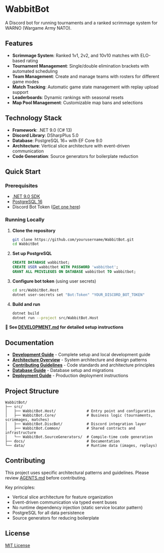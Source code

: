 # WabbitBot

A Discord bot for running tournaments and a ranked scrimmage system for WARNO (Wargame Army NATO).

## Features

- **Scrimmage System**: Ranked 1v1, 2v2, and 10v10 matches with ELO-based rating
- **Tournament Management**: Single/double elimination brackets with automated scheduling
- **Team Management**: Create and manage teams with rosters for different game modes
- **Match Tracking**: Automatic game state management with replay upload support
- **Leaderboards**: Dynamic rankings with seasonal resets
- **Map Pool Management**: Customizable map bans and selections

## Technology Stack

- **Framework**: .NET 9.0 (C# 13)
- **Discord Library**: DSharpPlus 5.0
- **Database**: PostgreSQL 16+ with EF Core 9.0
- **Architecture**: Vertical slice architecture with event-driven communication
- **Code Generation**: Source generators for boilerplate reduction

## Quick Start

### Prerequisites

- [.NET 9.0 SDK](https://dotnet.microsoft.com/download/dotnet/9.0)
- [PostgreSQL 16](https://www.postgresql.org/download/)
- Discord Bot Token ([Get one here](https://discord.com/developers/applications))

### Running Locally

1. **Clone the repository**
   ```bash
   git clone https://github.com/yourusername/WabbitBot.git
   cd WabbitBot
   ```

2. **Set up PostgreSQL**
   ```sql
   CREATE DATABASE wabbitbot;
   CREATE USER wabbitbot WITH PASSWORD 'wabbitbot';
   GRANT ALL PRIVILEGES ON DATABASE wabbitbot TO wabbitbot;
   ```

3. **Configure bot token** (using user secrets)
   ```bash
   cd src/WabbitBot.Host
   dotnet user-secrets set "Bot:Token" "YOUR_DISCORD_BOT_TOKEN"
   ```

4. **Build and run**
   ```bash
   dotnet build
   dotnet run --project src/WabbitBot.Host
   ```

📖 **See [DEVELOPMENT.md](./docs/DEVELOPMENT.md) for detailed setup instructions**

## Documentation

- **[Development Guide](./docs/DEVELOPMENT.md)** - Complete setup and local development guide
- **[Architecture Overview](./docs/.dev/architecture/event-system-architecture.md)** - System architecture and design patterns
- **[Contributing Guidelines](./AGENTS.md)** - Code standards and architecture principles
- **[Database Guide](./docs/.dev/architecture/database/database-migration-strategy.md)** - Database setup and migrations
- **[Deployment Guide](./docs/.dev/hosting/hostinger-deployment.md)** - Production deployment instructions

## Project Structure

```
WabbitBot/
├── src/
│   ├── WabbitBot.Host/              # Entry point and configuration
│   ├── WabbitBot.Core/              # Business logic (tournaments, scrimmages, matches)
│   ├── WabbitBot.DiscBot/           # Discord integration layer
│   ├── WabbitBot.Common/            # Shared contracts and infrastructure
│   └── WabbitBot.SourceGenerators/  # Compile-time code generation
├── docs/                            # Documentation
└── data/                            # Runtime data (images, replays)
```

## Contributing

This project uses specific architectural patterns and guidelines. Please review [AGENTS.md](./AGENTS.md) before contributing.

Key principles:
- Vertical slice architecture for feature organization
- Event-driven communication via typed event buses
- No runtime dependency injection (static service locator pattern)
- PostgreSQL for all data persistence
- Source generators for reducing boilerplate

## License

[MIT License](./LICENSE)
